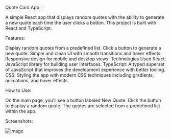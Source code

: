 Quote Card App : 

A simple React app that displays random quotes with the ability to generate a new quote each time the user clicks a button. This project is built with React and TypeScript.

Features:

Display random quotes from a predefined list.
Click a button to generate a new quote.
Simple and clean UI with smooth transitions and hover effects.
Responsive design for mobile and desktop views.
Technologies Used
React: JavaScript library for building user interfaces.
TypeScript: A typed superset of JavaScript that improves the development experience with better tooling.
CSS: Styling the app with modern CSS techniques including gradients, animations, and hover effects.

How to Use:

On the main page, you'll see a button labeled New Quote.
Click the button to display a random quote.
The quotes are selected from a predefined list within the app.

Screenshots:

![image](https://github.com/user-attachments/assets/1013b516-1299-49f0-a445-33c8dda78f09)
